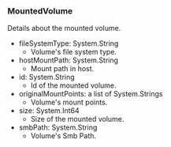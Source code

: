 ### MountedVolume
Details about the mounted volume.

- fileSystemType: System.String
  - Volume's file system type.
- hostMountPath: System.String
  - Mount path in host.
- id: System.String
  - Id of the mounted volume.
- originalMountPoints: a list of System.Strings
  - Volume's mount points.
- size: System.Int64
  - Size of the mounted volume.
- smbPath: System.String
  - Volume's Smb Path.
